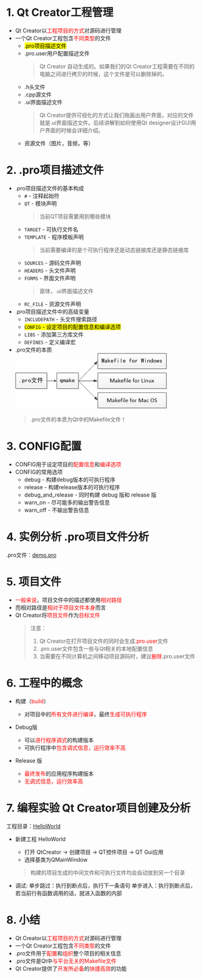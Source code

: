 # 1. Qt Creator工程管理
- Qt Creator以<font color=red>工程项目的方式</font>对源码进行管理
- 一个Qt Creator工程包含<font color=red>不同类型</font>的文件
    - <mark>.pro项目描述文件</mark>
    - .pro.user用户配置描述文件
        > Qt Creator 自动生成的。如果我们的Qt Creator工程需要在不同的电脑之间进行拷贝的时候，这个文件是可以删除掉的。
    - .h头文件
    - .cpp源文件
    - .ui界面描述文件
        > Qt Creator提供可视化的方式让我们拖画出用户界面，对应的文件就是.ui界面描述文件。后续讲解到如何使用Qt designer设计GUI用户界面的时候会详细介绍。
    - 资源文件（图片，音频，等）

# 2. .pro项目描述文件
-  .pro项目描述文件的基本构成
    - `#` - 注释起始符
    - `QT` - 模块声明
        > 当前QT项目需要用到哪些模块
    - `TARGET` - 可执行文件名
    - `TEMPLATE` - 程序模板声明
        > 当前需要编译的是个可执行程序还是动态链接库还是静态链接库
    - `SOURCES` - 源码文件声明
    - `HEADERS` - 头文件声明
    - `FORMS` - 界面文件声明
        > 窗体，.ui界面描述文件
    - `RC_FILE` - 资源文件声明
- .pro项目描述文件中的高级变量
    - `INCLUDEPATH` - 头文件搜索路径
    - <mark>`CONFIG` - 设定项目的配置信息和编译选项</mark>
    - `LIBS` - 添加第三方库文件
    - `DEFINES` - 定义编译宏
- .pro文件的本质
    ![](vx_images/005_1.png)
    > .pro文件的本质为Qt中的Makefile文件！

# 3. CONFIG配置
- CONFIG用于设定项目的<font color=red>配置信息</font>和<font color=red>编译选项</font>
- CONFIG的常用选项
    - debug - 构建debug版本的可执行程序
    - release - 构建release版本的可执行程序
    - debug_and_release - 同时构建 debug 版和 release 版
    - warn_on - 尽可能多的输出警告信息
    - warn_off - 不输出警告信息

# 4. 实例分析 .pro项目文件分析 
.pro文件：[demo.pro](vx_attachments\005_qt_creator_engineering_file\demo.pro)

# 5. 项目文件
- <font color=red>一般来说</font>，项目文件中的描述都使用<font color=red>相对路径</font>
- 而相对路径是<font color=red>相对于项目文件本身</font>而言
- Qt Creator将<font color=red>项目文件</font>作为<font color=red>目标文件</font>
    > 注意：
    > 1. Qt Creator在打开项目文件的同时会生成<font color=red>.pro.user</font>文件
    > 2. .pro.user文件包含一些与Qt相关的本地配置信息
    > 3. 当需要在不同计算机之间移动项目源码时，建议<font color=red>删除</font>.pro.user文件

# 6. 工程中的概念
- 构建（<font color=red>build</font>）
    - 对项目中的<font color=red>所有文件进行编译</font>，最终<font color=red>生成可执行程序</font>

- Debug版
    - 可以<font color=red>进行程序调式</font>的构建版本
    - 可执行程序中<font color=red>包含调式信息，运行效率不高</font>

- Release 版
    - <font color=red>最终发布</font>的应用程序构建版本
    - <font color=red>无调式信息，运行效率高</font>

# 7. 编程实验 Qt Creator项目创建及分析
工程目录：[HelloWorld](vx_attachments\005_qt_creator_engineering_file\HelloWorld)

- 新建工程 HelloWorld
    - 打开 QtCreator -> 创建项目 -> QT控件项目 -> QT Gui应用
    - 选择基类为QMainWindow
    > 构建的项目生成的中间文件和可执行文件均会自动放到另一个目录

- 调试:
    单步跳过：执行到断点后，执行下一条语句
    单步进入：执行到断点后，若当前行有函数调用的话，就进入函数的内部

# 8. 小结
- Qt Creator以<font color=red>工程项目的方式</font>对源码进行管理
- 一个Qt Creator工程包含<font color=red>不同类型</font>的文件
- .pro文件用于<font color=red>配置</font>和<font color=red>组织</font>整个项目的相关信息
- .pro文件是Qt中<font color=red>与平台无关的Makefile文件</font>
- Qt Creator提供了<font color=red>开发所必备</font>的<font color=red>快捷高效</font>的功能
